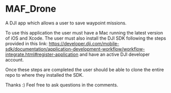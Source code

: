 # MAF_Drone
A DJI app which allows a user to save waypoint missions.

To use this application the user must have a Mac running the latest version of iOS and Xcode. The user must also install the DJI SDK
following the steps provided in this link: https://developer.dji.com/mobile-sdk/documentation/application-development-workflow/workflow-integrate.html#register-application
and have an active DJI developer account.

Once these steps are completed the user should be able to clone the entire repo to where they installed the SDK.

Thanks :) Feel free to ask questions in the comments.

